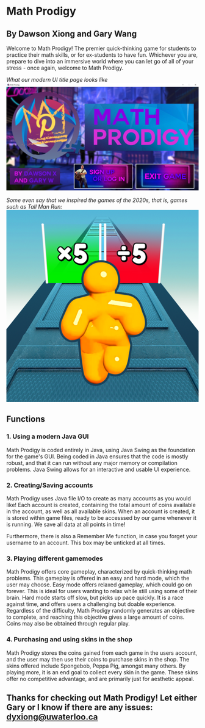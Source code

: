 # Math Prodigy
## By Dawson Xiong and Gary Wang

Welcome to Math Prodigy! The premier quick-thinking game for students to practice their math skills, or for ex-students to have fun. Whichever you are, prepare to dive into an immersive world where you can let go of all of your stress - once again, welcome to Math Prodigy.

_What our modern UI title page looks like_
![alt text](https://github.com/dawsonxiong/MathProdigy/blob/master/src/main/resources/images/gameDemo.png)

_Some even say that we inspired the games of the 2020s, that is, games such as Tall Man Run:_
![alt text](https://github.com/dawsonxiong/MathProdigy/blob/master/src/main/resources/images/tallManRun.png)


## Functions
### 1. Using a modern Java GUI
Math Prodigy is coded entirely in Java, using Java Swing as the foundation for the game's GUI. Being coded in Java ensures that the code is mostly robust, and that it can run without any major memory or compilation problems. Java Swing allows for an interactive and usable UI experience.

### 2. Creating/Saving accounts
Math Prodigy uses Java file I/O to create as many accounts as you would like! Each account is created, containing the total amount of coins available in the account, as well as all available skins. When an account is created, it is stored within game files, ready to be accesssed by our game whenever it is running. We save all data at all points in time!

Furthermore, there is also a Remember Me function, in case you forget your username to an account. This box may be unticked at all times. 

### 3. Playing different gamemodes
Math Prodigy offers core gameplay, characterized by quick-thinking math problems. This gameplay is offered in an easy and hard mode, which the user may choose. Easy mode offers relaxed gameplay, which could go on forever. This is ideal for users wanting to relax while still using some of their brain. Hard mode starts off slow, but picks up pace quickly. It is a race against time, and offers users a challenging but doable experience. Regardless of the difficulty, Math Prodigy randomly generates an objective to complete, and reaching this objective gives a large amount of coins. Coins may also be obtained through regular play.

### 4. Purchasing and using skins in the shop
Math Prodigy stores the coins gained from each game in the users account, and the user may then use their coins to purchase skins in the shop. The skins offered include Spongebob, Peppa Pig, amongst many others. By playing more, it is an end goal to collect every skin in the game. These skins offer no competitive advantage, and are primarily just for aesthetic appeal.

## Thanks for checking out Math Prodigy! Let either Gary or I know if there are any issues: dyxiong@uwaterloo.ca
